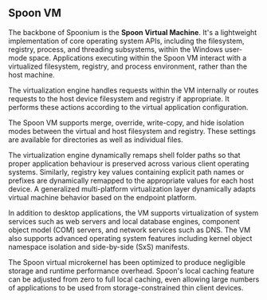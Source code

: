 ## Spoon VM

The backbone of Spoonium is the **Spoon Virtual Machine**. It's a lightweight implementation of core operating system APIs, including the filesystem, registry, process, and threading subsystems, within the Windows user-mode space. Applications executing within the Spoon VM interact with a virtualized filesystem, registry, and process environment, rather than the host machine.

The virtualization engine handles requests within the VM internally or routes requests to the host device filesystem and registry if appropriate. It performs these actions according to the virtual application configuration.

The Spoon VM supports merge, override, write-copy, and hide isolation modes between the virtual and host filesystem and registry. These settings are available for directories as well as individual files.

The virtualization engine dynamically remaps shell folder paths so that proper application behaviour is preserved across various client operating systems. Similarly, registry key values containing explicit path names or prefixes are dynamically remapped to the appropriate values for each host device. A generalized multi-platform virtualization layer dynamically adapts virtual machine behavior based on the endpoint platform.

In addition to desktop applications, the VM supports virtualization of system services such as web servers and local database engines, component object model (COM) servers, and network services such as DNS. The VM also supports advanced operating system features including kernel object namespace isolation and side-by-side (SxS) manifests.

The Spoon virtual microkernel has been optimized to produce negligible storage and runtime performance overhead. Spoon's local caching feature can be adjusted from zero to full local caching, even allowing large numbers of applications to be used from storage-constrained thin client devices.